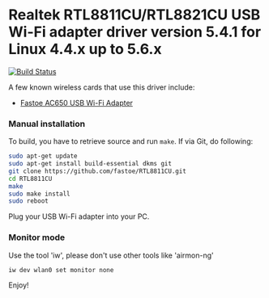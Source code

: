 # Realtek RTL8811CU/RTL8821CU USB Wi-Fi adapter driver version 5.4.1 for Linux 4.4.x up to 5.6.x

[![Build Status](https://travis-ci.com/fastoe/RTL8811CU.svg?branch=master)](https://travis-ci.com/fastoe/RTL8811CU)

A few known wireless cards that use this driver include:
* [Fastoe AC650 USB Wi-Fi Adapter](https://amzn.to/2KR1Lxi)

### Manual installation

To build, you have to retrieve source and run `make`.
If via Git, do following:

```bash
sudo apt-get update
sudo apt-get install build-essential dkms git
git clone https://github.com/fastoe/RTL8811CU.git
cd RTL8811CU
make
sudo make install
sudo reboot
```

Plug your USB Wi-Fi adapter into your PC.

### Monitor mode
Use the tool 'iw', please don't use other tools like 'airmon-ng'
```
iw dev wlan0 set monitor none
```

Enjoy!
